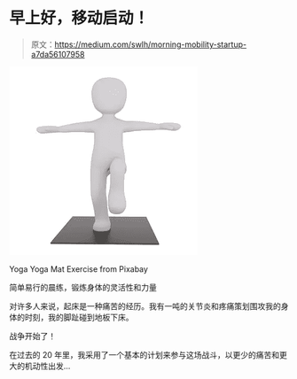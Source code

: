 # 早上好，移动启动！

> 原文：<https://medium.com/swlh/morning-mobility-startup-a7da56107958>

![](img/3cf531d8e35ddab2aefcf61a77ce484f.png)

Yoga Yoga Mat Exercise from Pixabay

简单易行的晨练，锻炼身体的灵活性和力量

对许多人来说，起床是一种痛苦的经历。我有一吨的关节炎和疼痛策划围攻我的身体的时刻，我的脚趾碰到地板下床。

战争开始了！

在过去的 20 年里，我采用了一个基本的计划来参与这场战斗，以更少的痛苦和更大的机动性出发…